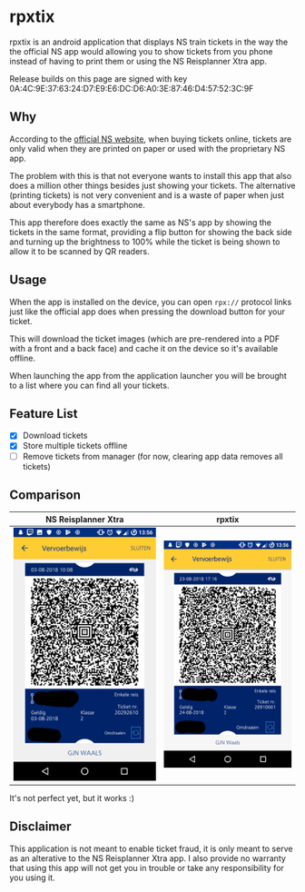 # rpxtix

rpxtix is an android application that displays NS train tickets in the way the the official NS app would allowing you to show tickets from you phone instead of having to print them or using the NS Reisplanner Xtra app.

Release builds on this page are signed with key 0A:4C:9E:37:63:24:D7:E9:E6:DC:D6:A0:3E:87:46:D4:57:52:3C:9F

## Why

According to the [official NS website](https://www.ns.nl/reisinformatie/ns-op-uw-mobiel/mobiele-tickets.html), when buying tickets online, tickets are only valid when they are printed on paper or used with the proprietary NS app.

The problem with this is that not everyone wants to install this app that also does a million other things besides just showing your tickets. The alternative (printing tickets) is not very convenient and is a waste of paper when just about everybody has a smartphone.

This app therefore does exactly the same as NS's app by showing the tickets in the same format, providing a flip button for showing the back side and turning up the brightness to 100% while the ticket is being shown to allow it to be scanned by QR readers.

## Usage

When the app is installed on the device, you can open `rpx://` protocol links just like the official app does when pressing the download button for your ticket.

This will download the ticket images (which are pre-rendered into a PDF with a front and a back face) and cache it on the device so it's available offline.

When launching the app from the application launcher you will be brought to a list where you can find all your tickets.

## Feature List

* [X] Download tickets
* [X] Store multiple tickets offline
* [ ] Remove tickets from manager (for now, clearing app data removes all tickets)

## Comparison

| NS Reisplanner Xtra   | rpxtix
|----------------|----------------
| ![Official App](./doc/official.png) | ![rpxtix](./doc/rpxtix.png)

It's not perfect yet, but it works :)

## Disclaimer

This application is not meant to enable ticket fraud, it is only meant to serve as an alterative to the NS Reisplanner Xtra app. I also provide no warranty that using this app will not get you in trouble or take any responsibility for you using it.